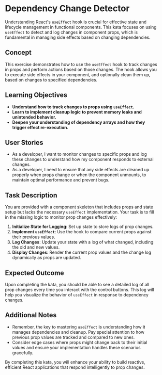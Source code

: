 # Dependency Change Detector

Understanding React's `useEffect` hook is crucial for effective state and lifecycle management in functional components. This kata focuses on using `useEffect` to detect and log changes in component props, which is fundamental in managing side effects based on changing dependencies.

## Concept

This exercise demonstrates how to use the `useEffect` hook to track changes in props and perform actions based on those changes. The hook allows you to execute side effects in your component, and optionally clean them up, based on changes to specified dependencies.

## Learning Objectives

- **Understand how to track changes to props using `useEffect`.**
- **Learn to implement cleanup logic to prevent memory leaks and unintended behavior.**
- **Deepen your understanding of dependency arrays and how they trigger effect re-execution.**

## User Stories

- As a developer, I want to monitor changes to specific props and log these changes to understand how my component responds to external changes.
- As a developer, I need to ensure that any side effects are cleaned up properly when props change or when the component unmounts, to maintain optimal performance and prevent bugs.

## Task Description

You are provided with a component skeleton that includes props and state setup but lacks the necessary `useEffect` implementation. Your task is to fill in the missing logic to monitor prop changes effectively:

1. **Initialize State for Logging**: Set up state to store logs of prop changes.
2. **Implement `useEffect`**: Use the hook to compare current props against their previous values.
3. **Log Changes**: Update your state with a log of what changed, including the old and new values.
4. **Display Changes**: Render the current prop values and the change log dynamically as props are updated.

## Expected Outcome

Upon completing the kata, you should be able to see a detailed log of all prop changes every time you interact with the control buttons. This log will help you visualize the behavior of `useEffect` in response to dependency changes.

## Additional Notes

- Remember, the key to mastering `useEffect` is understanding how it manages dependencies and cleanup. Pay special attention to how previous prop values are tracked and compared to new ones.
- Consider edge cases where props might change back to their initial values and ensure your implementation handles these scenarios gracefully.

By completing this kata, you will enhance your ability to build reactive, efficient React applications that respond intelligently to prop changes.
